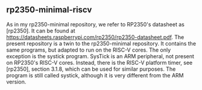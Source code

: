 ## rp2350-minimal-riscv

As in my rp2350-minimal repository, we refer to RP2350's datasheet as [rp2350]. It can be found at <https://datasheets.raspberrypi.com/rp2350/rp2350-datasheet.pdf>.
The present repository is a twin to the rp2350-minimal repository. It contains the same programs, but adapted to run on the RISC-V cores. The only exception is the systick program. SysTick is an ARM
peripheral, not present on RP2350's RISC-V cores. Instead, there is the RISC-V platform timer, see [rp2350], section 3.1.8, which can be used for similar purposes. The program is still called
systick, although it is very different from the ARM version.
